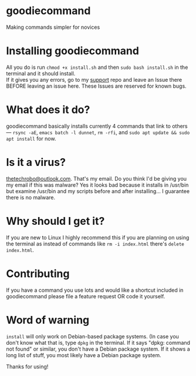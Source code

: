 # goodiecommand
 Making commands simpler for novices

# Installing goodiecommand
All you do is run `chmod +x install.sh` and then `sudo bash install.sh` in the terminal and it should install.  
If it gives you any errors, go to my [support](https://github.com/thetechrobo/support) repo and leave an Issue there BEFORE leaving an issue here. These Issues are reserved for known bugs.

# What does it do?
goodiecommand basically installs currently 4 commands that link to others — `rsync -aE`, `emacs batch -l dunnet`, `rm -rfi`, and `sudo apt update && sudo apt install` for now.

# Is it a virus? 
thetechrobo@outlook.com. That's my email. Do you think I'd be giving you my email if this was malware? Yes it looks bad because it installs in /usr/bin but examine /usr/bin and my scripts before and after installing... I guarantee there is no malware.

# Why should I get it?
If you are new to Linux I highly recommend this if you are planning on using the terminal as instead of commands like `rm -i index.html` there's `delete index.html`.

# Contributing
If you have a command you use lots and would like a shortcut included in goodiecommand please file a feature request OR code it yourself. 

#  Word of warning
`install` will only work on Debian-based package systems. (In case you don't know what that is, type `dpkg` in the terminal. If it says "dpkg: command not found" or similar, you don't have a Debian package system. If it shows a long list of stuff, you most likely have a Debian package system.

Thanks for using!
